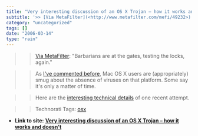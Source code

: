 ```yaml
---
title: "Very interesting discussion of an OS X Trojan – how it works and doesn’t"
subtitle: '>> [Via MetaFilter](<http://www.metafilter.com/mefi/49232>): "Barbarians are'
category: "uncategorized"
tags: []
date: "2006-03-14"
type: "rain"
---
```

>>

>> [Via MetaFilter](<http://www.metafilter.com/mefi/49232>): "Barbarians are
at the gates, testing the locks, again."

>>

>> As [I've commented before](</weblogs/archives/001090.php>), Mac OS X users
are (appropriately) smug about the absence of viruses on that platform. Some
say it's only a matter of time.

>>

>> Here are the [interesting technical
details](<http://www.ambrosiasw.com/forums/index.php?showtopic=102379>) of one
recent attempt.

>>

>> Technorati Tags: [osx](<http://www.technorati.com/tag/osx>)


* **Link to site:** **[Very interesting discussion of an OS X Trojan – how it works and doesn’t](None)**